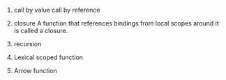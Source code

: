 1. call by value call by reference
2. closure
   A function that references bindings from local scopes around it is called a closure.

3. recursion
4. Lexical scoped function
5. Arrow function
